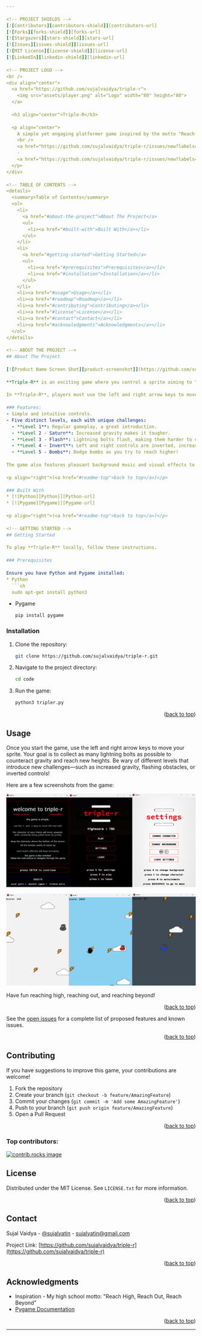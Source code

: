 ```yaml
---

<!-- PROJECT SHIELDS -->
[![Contributors][contributors-shield]][contributors-url]
[![Forks][forks-shield]][forks-url]
[![Stargazers][stars-shield]][stars-url]
[![Issues][issues-shield]][issues-url]
[![MIT License][license-shield]][license-url]
[![LinkedIn][linkedin-shield]][linkedin-url]

<!-- PROJECT LOGO -->
<br />
<div align="center">
  <a href="https://github.com/sujalvaidya/triple-r">
    <img src="assets/player.png" alt="Logo" width="80" height="80">
  </a>

  <h3 align="center">Triple-R</h3>

  <p align="center">
    A simple yet engaging platformer game inspired by the motto "Reach High, Reach Out, Reach Beyond."
    <br />
    <a href="https://github.com/sujalvaidya/triple-r/issues/new?labels=bug&template=bug-report---.md">Report Bug</a>
    ·
    <a href="https://github.com/sujalvaidya/triple-r/issues/new?labels=enhancement&template=feature-request---.md">Request Feature</a>
  </p>
</div>

<!-- TABLE OF CONTENTS -->
<details>
  <summary>Table of Contents</summary>
  <ol>
    <li>
      <a href="#about-the-project">About The Project</a>
      <ul>
        <li><a href="#built-with">Built With</a></li>
      </ul>
    </li>
    <li>
      <a href="#getting-started">Getting Started</a>
      <ul>
        <li><a href="#prerequisites">Prerequisites</a></li>
        <li><a href="#installation">Installation</a></li>
      </ul>
    </li>
    <li><a href="#usage">Usage</a></li>
    <li><a href="#roadmap">Roadmap</a></li>
    <li><a href="#contributing">Contributing</a></li>
    <li><a href="#license">License</a></li>
    <li><a href="#contact">Contact</a></li>
    <li><a href="#acknowledgments">Acknowledgments</a></li>
  </ol>
</details>

<!-- ABOUT THE PROJECT -->
## About The Project

[![Product Name Screen Shot][product-screenshot]](https://github.com/sujalvaidya/triple-r)

**Triple-R** is an exciting game where you control a sprite aiming to "Reach High, Reach Out, Reach Beyond." This game was inspired by my high school's motto and was my first venture into game development using **Pygame**.

In **Triple-R**, players must use the left and right arrow keys to move, while gravity constantly pulls them down. Your goal is to collect lightning bolts, which help you negate the effect of gravity and reach higher!

### Features:
- Simple and intuitive controls.
- Five distinct levels, each with unique challenges:
  - **Level 1**: Regular gameplay, a great introduction.
  - **Level 2 - Saturn**: Increased gravity makes it tougher.
  - **Level 3 - Flash**: Lightning bolts flash, making them harder to collect.
  - **Level 4 - Invert**: Left and right controls are inverted, increasing difficulty.
  - **Level 5 - Bombs**: Dodge bombs as you try to reach higher!

The game also features pleasant background music and visual effects to enhance the overall experience.

<p align="right">(<a href="#readme-top">back to top</a>)</p>

### Built With
* [![Python][Python]][Python-url]
* [![Pygame][Pygame]][Pygame-url]

<p align="right">(<a href="#readme-top">back to top</a>)</p>

<!-- GETTING STARTED -->
## Getting Started

To play **Triple-R** locally, follow these instructions.

### Prerequisites

Ensure you have Python and Pygame installed:
* Python
  ```sh
  sudo apt-get install python3
  ```
* Pygame
  ```sh
  pip install pygame
  ```

### Installation

1. Clone the repository:
   ```sh
   git clone https://github.com/sujalvaidya/triple-r.git
   ```
2. Navigate to the project directory:
   ```sh
   cd code
   ```
3. Run the game:
   ```sh
   python3 tripler.py
   ```

<p align="right">(<a href="#readme-top">back to top</a>)</p>

<!-- USAGE EXAMPLES -->
## Usage

Once you start the game, use the left and right arrow keys to move your sprite. Your goal is to collect as many lightning bolts as possible to counteract gravity and reach new heights. Be wary of different levels that introduce new challenges—such as increased gravity, flashing obstacles, or inverted controls!

Here are a few screenshots from the game:

![Combined Opening Pages: Home, Rules, and Settings](images/main.png)


![Game Screenshots Showing Different Sprites and Backgrounds](images/game.png)

Have fun reaching high, reaching out, and reaching beyond!

<p align="right">(<a href="#readme-top">back to top</a>)</p>


See the [open issues](https://github.com/sujalvaidya/triple-r/issues) for a complete list of proposed features and known issues.

<p align="right">(<a href="#readme-top">back to top</a>)</p>

<!-- CONTRIBUTING -->
## Contributing

If you have suggestions to improve this game, your contributions are welcome!

1. Fork the repository
2. Create your branch (`git checkout -b feature/AmazingFeature`)
3. Commit your changes (`git commit -m 'Add some AmazingFeature'`)
4. Push to your branch (`git push origin feature/AmazingFeature`)
5. Open a Pull Request

<p align="right">(<a href="#readme-top">back to top</a>)</p>

### Top contributors:

<a href="https://github.com/sujalvaidya/triple-r/graphs/contributors">
  <img src="https://contrib.rocks/image?repo=sujalvaidya/triple-r" alt="contrib.rocks image" />
</a>

<!-- LICENSE -->
## License

Distributed under the MIT License. See `LICENSE.txt` for more information.

<p align="right">(<a href="#readme-top">back to top</a>)</p>

<!-- CONTACT -->
## Contact

Sujal Vaidya - [@sujalyatin](https://twitter.com/sujalyatin) - sujalyatin@gmail.com

Project Link: [https://github.com/sujalvaidya/triple-r](https://github.com/sujalvaidya/triple-r)

<p align="right">(<a href="#readme-top">back to top</a>)</p>

<!-- ACKNOWLEDGMENTS -->
## Acknowledgments

* Inspiration - My high school motto: "Reach High, Reach Out, Reach Beyond"
* [Pygame Documentation](https://www.pygame.org/docs/)

<p align="right">(<a href="#readme-top">back to top</a>)</p>

<!-- MARKDOWN LINKS & IMAGES -->
[contributors-shield]: https://img.shields.io/github/contributors/sujalvaidya/triple-r.svg?style=for-the-badge
[contributors-url]: https://github.com/sujalvaidya/triple-r/graphs/contributors
[forks-shield]: https://img.shields.io/github/forks/sujalvaidya/triple-r.svg?style=for-the-badge
[forks-url]: https://github.com/sujalvaidya/triple-r/network/members
[stars-shield]: https://img.shields.io/github/stars/sujalvaidya/triple-r.svg?style=for-the-badge
[stars-url]: https://github.com/sujalvaidya/triple-r/stargazers
[issues-shield]: https://img.shields.io/github/issues/sujalvaidya/triple-r.svg?style=for-the-badge
[issues-url]: https://github.com/sujalvaidya/triple-r/issues
[license-shield]: https://img.shields.io/github/license/sujalvaidya/triple-r.svg?style=for-the-badge
[license-url]: https://github.com/sujalvaidya/triple-r/blob/master/LICENSE.txt
[linkedin-shield]: https://img.shields.io/badge/-LinkedIn-black.svg?style=for-the-badge&logo=linkedin&colorB=555
[linkedin-url]: https://linkedin.com/in/sujalvaidya
[product-screenshot]: images/tripler.png
[Python]: https://img.shields.io/badge/Python-3776AB?style=for-the-badge&logo=python&logoColor=white
[Python-url]: https://www.python.org/
[Pygame]: https://img.shields.io/badge/Pygame-00CC66?style=for-the-badge
[Pygame-url]: https://www.pygame.org/

---
```


